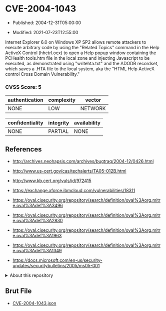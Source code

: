 # CVE-2004-1043

- Published: 2004-12-31T05:00:00

- Modified: 2021-07-23T12:55:00

Internet Explorer 6.0 on Windows XP SP2 allows remote attackers to execute arbitrary code by using the "Related Topics" command in the Help ActiveX Control (hhctrl.ocx) to open a Help popup window containing the PCHealth tools.htm file in the local zone and injecting Javascript to be executed, as demonstrated using "writehta.txt" and the ADODB recordset, which saves a .HTA file to the local system, aka the "HTML Help ActiveX control Cross Domain Vulnerability."

### CVSS Score: **5**

| authentication | complexity | vector |
| --- | --- | --- |
| NONE | LOW | NETWORK |

| confidentiality | integrity | availability |
| --- | --- | --- |
| NONE | PARTIAL | NONE |

## References

* http://archives.neohapsis.com/archives/bugtraq/2004-12/0426.html

* http://www.us-cert.gov/cas/techalerts/TA05-012B.html

* http://www.kb.cert.org/vuls/id/972415

* https://exchange.xforce.ibmcloud.com/vulnerabilities/18311

* https://oval.cisecurity.org/repository/search/definition/oval%3Aorg.mitre.oval%3Adef%3A3496

* https://oval.cisecurity.org/repository/search/definition/oval%3Aorg.mitre.oval%3Adef%3A2830

* https://oval.cisecurity.org/repository/search/definition/oval%3Aorg.mitre.oval%3Adef%3A1963

* https://oval.cisecurity.org/repository/search/definition/oval%3Aorg.mitre.oval%3Adef%3A1349

* https://docs.microsoft.com/en-us/security-updates/securitybulletins/2005/ms05-001

<details>
<summary>About this repository</summary> 

  This repository is part of the project [Live Hack CVE](https://github.com/Live-Hack-CVE). Main website can be found [www.live-hack.org](https://www.live-hack.org) 
  
  Made by [Sn0wAlice](https://github.com/Sn0wAlice) for the people that care about security and need to have a feed of the latest CVEs. Hope you enjoy it, don't forget to star the repo and follow me on [Twitter](https://twitter.com/Sn0wAlice) and [Github](https://github.com/Sn0wAlice). And that is my [personnal website](https://www.alice-snow.me/)

  - [Home Page](https://github.com/Live-Hack-CVE)
  - [Framework](https://github.com/Live-Hack-CVE/cve-framework)
  - [CVE database](https://github.com/Live-Hack-CVE/full_database)
  - [Changelog](https://github.com/Live-Hack-CVE/Changelog)
</details>

## Brut File

* [CVE-2004-1043.json](https://raw.githubusercontent.com/Live-Hack-CVE/full_database/main/cves/2004/CVE-2004-1043.json)


